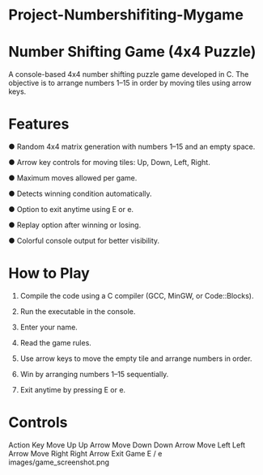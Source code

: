 # Project-Numbershifiting-Mygame
# Number Shifting Game (4x4 Puzzle)

A console-based 4x4 number shifting puzzle game developed in C.
The objective is to arrange numbers 1–15 in order by moving tiles using arrow keys.

# Features

● Random 4x4 matrix generation with numbers 1–15 and an empty space.

● Arrow key controls for moving tiles: Up, Down, Left, Right.

● Maximum moves allowed per game.

● Detects winning condition automatically.

● Option to exit anytime using E or e.

● Replay option after winning or losing.

● Colorful console output for better visibility.

# How to Play

1. Compile the code using a C compiler (GCC, MinGW, or Code::Blocks).

2. Run the executable in the console.

3. Enter your name.

4. Read the game rules.

5. Use arrow keys to move the empty tile and arrange numbers in order.

6. Win by arranging numbers 1–15 sequentially.

7. Exit anytime by pressing E or e.

# Controls
Action	      Key
Move Up	      Up Arrow
Move Down    	Down Arrow
Move Left    	Left Arrow
Move Right	  Right Arrow
Exit Game	    E / e
images/game_screenshot.png
